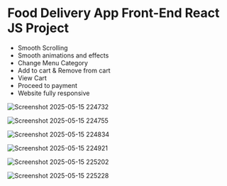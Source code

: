 # Food Delivery App Front-End React JS Project

- Smooth Scrolling
- Smooth animations and effects
- Change Menu Category
- Add to cart & Remove from cart
- View Cart
- Proceed to payment
- Website fully responsive

![Screenshot 2025-05-15 224732](https://github.com/user-attachments/assets/dc7607a8-b323-42f1-8c52-e4f97121d2ff)

![Screenshot 2025-05-15 224755](https://github.com/user-attachments/assets/8a1955a9-b29a-477a-bde6-6e177509dd70)

![Screenshot 2025-05-15 224834](https://github.com/user-attachments/assets/6c22592e-a031-4f07-8840-fdc86e3e5400)

![Screenshot 2025-05-15 224921](https://github.com/user-attachments/assets/d95472b8-396f-4f1d-b22c-00d367ee9585)

![Screenshot 2025-05-15 225202](https://github.com/user-attachments/assets/e9f0c6e9-4829-43dd-9c59-10fb782ca4ef)

![Screenshot 2025-05-15 225228](https://github.com/user-attachments/assets/dff06cb9-0f27-41aa-bf2b-10ff08d8c323)
